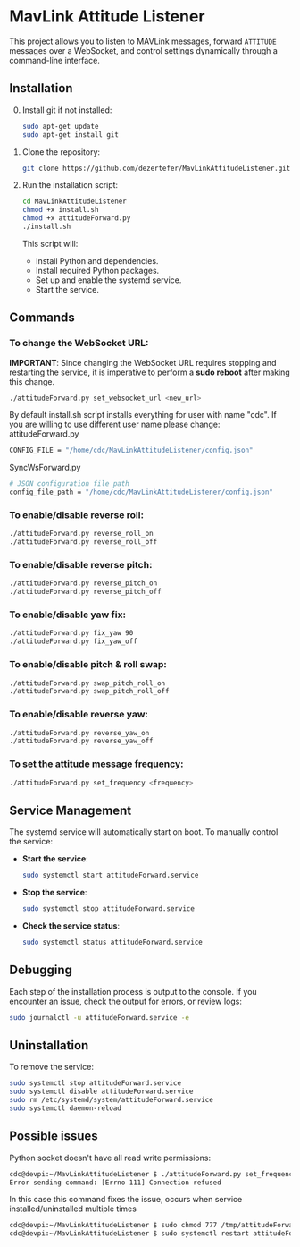 
# MavLink Attitude Listener

This project allows you to listen to MAVLink messages, forward `ATTITUDE` messages over a WebSocket, and control settings dynamically through a command-line interface.

## Installation
0. Install git if not installed:
   ```bash
   sudo apt-get update
   sudo apt-get install git
   ```

1. Clone the repository:
   ```bash
   git clone https://github.com/dezertefer/MavLinkAttitudeListener.git
   ```

2. Run the installation script:
   ```bash
   cd MavLinkAttitudeListener
   chmod +x install.sh
   chmod +x attitudeForward.py
   ./install.sh
   ```

   This script will:
   - Install Python and dependencies.
   - Install required Python packages.
   - Set up and enable the systemd service.
   - Start the service.

## Commands

### To change the WebSocket URL:
**IMPORTANT**: Since changing the WebSocket URL requires stopping and restarting the service,
it is imperative to perform a **sudo reboot** after making this change.
   ```bash
   ./attitudeForward.py set_websocket_url <new_url>
   ```
By default install.sh script installs everything for user with name "cdc". If you are willing to use different user name please change:
attitudeForward.py 
   ```bash
   CONFIG_FILE = "/home/cdc/MavLinkAttitudeListener/config.json"
   ```
SyncWsForward.py
   ```bash
   # JSON configuration file path
   config_file_path = "/home/cdc/MavLinkAttitudeListener/config.json"
   ```

### To enable/disable reverse roll:
   ```bash
   ./attitudeForward.py reverse_roll_on
   ./attitudeForward.py reverse_roll_off
   ```

### To enable/disable reverse pitch:
   ```bash
   ./attitudeForward.py reverse_pitch_on
   ./attitudeForward.py reverse_pitch_off
   ```

### To enable/disable yaw fix:
   ```bash
   ./attitudeForward.py fix_yaw 90
   ./attitudeForward.py fix_yaw_off
   ```

### To enable/disable pitch & roll swap:
   ```bash
   ./attitudeForward.py swap_pitch_roll_on
   ./attitudeForward.py swap_pitch_roll_off
   ```

### To enable/disable reverse yaw:
   ```bash
   ./attitudeForward.py reverse_yaw_on
   ./attitudeForward.py reverse_yaw_off
   ```

### To set the attitude message frequency:
   ```bash
   ./attitudeForward.py set_frequency <frequency>
   ```

## Service Management

The systemd service will automatically start on boot. To manually control the service:

- **Start the service**:
   ```bash
   sudo systemctl start attitudeForward.service
   ```

- **Stop the service**:
   ```bash
   sudo systemctl stop attitudeForward.service
   ```

- **Check the service status**:
   ```bash
   sudo systemctl status attitudeForward.service
   ```

## Debugging

Each step of the installation process is output to the console. If you encounter an issue, check the output for errors, or review logs:
   ```bash
   sudo journalctl -u attitudeForward.service -e
   ```

## Uninstallation

To remove the service:
   ```bash
   sudo systemctl stop attitudeForward.service
   sudo systemctl disable attitudeForward.service
   sudo rm /etc/systemd/system/attitudeForward.service
   sudo systemctl daemon-reload
   ```

## Possible issues

Python socket doesn't have all read write permissions:
   ```bash
   cdc@devpi:~/MavLinkAttitudeListener $ ./attitudeForward.py set_frequency 100
   Error sending command: [Errno 111] Connection refused
   ```
In this case this command fixes the issue, occurs when service installed/uninstalled multiple times
   ```bash
   cdc@devpi:~/MavLinkAttitudeListener $ sudo chmod 777 /tmp/attitudeForward.sock
   cdc@devpi:~/MavLinkAttitudeListener $ sudo systemctl restart attitudeForward.service
   ```


